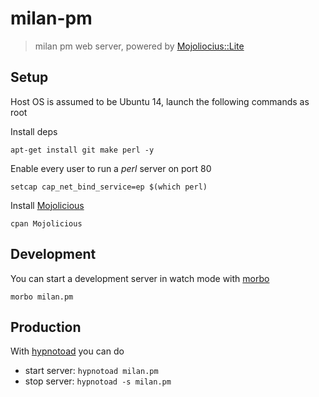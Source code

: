 # milan-pm

> milan pm web server, powered by [Mojoliocius::Lite](https://metacpan.org/pod/Mojolicious::Lite)

## Setup

Host OS is assumed to be Ubuntu 14, launch the following commands as root

Install deps

```
apt-get install git make perl -y
```

Enable every user to run a *perl* server on port 80

```
setcap cap_net_bind_service=ep $(which perl)
```

Install [Mojolicious](http://mojolicious.org)

```
cpan Mojolicious
```

## Development

You can start a development server in watch mode with [morbo](https://metacpan.org/pod/distribution/Mojolicious/script/morbo)

```
morbo milan.pm
```

## Production

With [hypnotoad](https://metacpan.org/pod/distribution/Mojolicious/script/hypnotoad) you can do

  * start server: `hypnotoad milan.pm`
  * stop server: `hypnotoad -s milan.pm`

